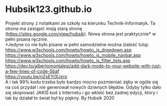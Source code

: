 # Hubsik123.github.io
Projekt strony z notatkami ze szkoły na kierunku Technik-Informatyk. Ta strona ma zastąpić moją starą stronę (https://sites.google.com/view/hubsik). Nowa strona jest praktycznie* w pełni pisana ręcznie. <br>
*Jedyne co nie było pisane w pełni samodzielne można zlaleść tutaj: <br>
https://www.w3schools.com/howto/howto_js_dropdown.asp <br>
https://www.w3schools.com/howto/howto_js_mobile_navbar.asp <br>
https://www.w3schools.com/howto/howto_js_filter_lists.asp <br>
https://dev.to/albertomontalesi/add-dark-mode-to-your-website-with-just-a-few-lines-of-code-5baf <br>
https://youtu.be/nZsEYi3Uxro <br>
A i tak 99% kodu trzeba było bardzo mocno pozmieniać żęby w ogóle się na coś przydał i nie generował nowych dziwnych błędów. Gdyby tylko dało się skopiować JAKIŚ kod z Internetu i go wkleić bez żadnej edycji, który i tak by działał to świat był by piękny.
By Hubsik 2020
